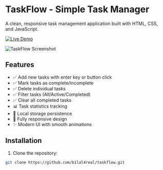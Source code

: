 # TaskFlow - Simple Task Manager

A clean, responsive task management application built with HTML, CSS, and JavaScript.

[![Live Demo](https://img.shields.io/badge/demo-live-green?style=for-the-badge)](https://b1lal4real.github.io/taskflow)

![TaskFlow Screenshot](https://cdn.discordapp.com/attachments/1384613474935771266/1390034878346559528/image.png?ex=6866ca5c&is=686578dc&hm=2fd7ff0268361a21bcba97bf6d0419d60369804dce03bfc7d995da6302a33b5c&)

## Features

- ✅ Add new tasks with enter key or button click
- ✅ Mark tasks as complete/incomplete
- ✅ Delete individual tasks
- ✅ Filter tasks (All/Active/Completed)
- ✅ Clear all completed tasks
- 📊 Task statistics tracking
- 💾 Local storage persistence
- 📱 Fully responsive design
- ✨ Modern UI with smooth animations

## Installation

1. Clone the repository:
```bash
git clone https://github.com/b1lal4real/taskflow.git
